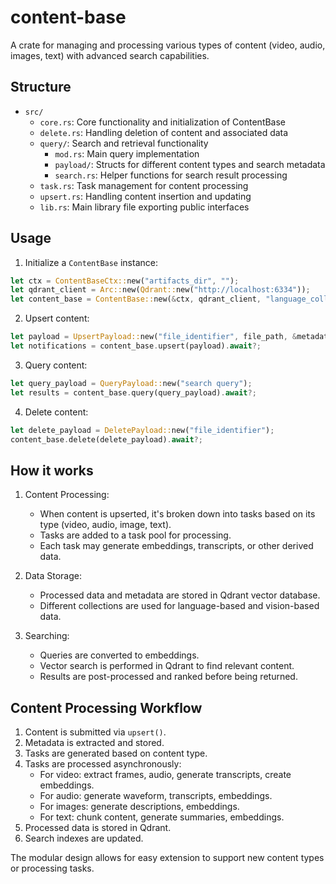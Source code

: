 # content-base

A crate for managing and processing various types of content (video, audio, images, text) with advanced search capabilities.

## Structure

- `src/`
  - `core.rs`: Core functionality and initialization of ContentBase
  - `delete.rs`: Handling deletion of content and associated data
  - `query/`: Search and retrieval functionality
    - `mod.rs`: Main query implementation
    - `payload/`: Structs for different content types and search metadata
    - `search.rs`: Helper functions for search result processing
  - `task.rs`: Task management for content processing
  - `upsert.rs`: Handling content insertion and updating
  - `lib.rs`: Main library file exporting public interfaces

## Usage

1. Initialize a `ContentBase` instance:

```rust
let ctx = ContentBaseCtx::new("artifacts_dir", "");
let qdrant_client = Arc::new(Qdrant::new("http://localhost:6334"));
let content_base = ContentBase::new(&ctx, qdrant_client, "language_collection", "vision_collection")?;
```

2. Upsert content:

```rust
let payload = UpsertPayload::new("file_identifier", file_path, &metadata);
let notifications = content_base.upsert(payload).await?;
```

3. Query content:

```rust
let query_payload = QueryPayload::new("search query");
let results = content_base.query(query_payload).await?;
```

4. Delete content:

```rust
let delete_payload = DeletePayload::new("file_identifier");
content_base.delete(delete_payload).await?;
```

## How it works

1. Content Processing:
   - When content is upserted, it's broken down into tasks based on its type (video, audio, image, text).
   - Tasks are added to a task pool for processing.
   - Each task may generate embeddings, transcripts, or other derived data.

2. Data Storage:
   - Processed data and metadata are stored in Qdrant vector database.
   - Different collections are used for language-based and vision-based data.

3. Searching:
   - Queries are converted to embeddings.
   - Vector search is performed in Qdrant to find relevant content.
   - Results are post-processed and ranked before being returned.

## Content Processing Workflow

1. Content is submitted via `upsert()`.
2. Metadata is extracted and stored.
3. Tasks are generated based on content type.
4. Tasks are processed asynchronously:
   - For video: extract frames, audio, generate transcripts, create embeddings.
   - For audio: generate waveform, transcripts, embeddings.
   - For images: generate descriptions, embeddings.
   - For text: chunk content, generate summaries, embeddings.
5. Processed data is stored in Qdrant.
6. Search indexes are updated.

The modular design allows for easy extension to support new content types or processing tasks.
